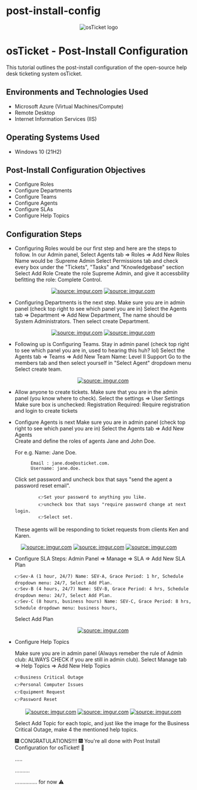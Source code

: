 # post-install-config
<p align="center">
<img src="https://i.imgur.com/Clzj7Xs.png" alt="osTicket logo"/>
</p>

<h1>osTicket - Post-Install Configuration</h1>
This tutorial outlines the post-install configuration of the open-source help desk ticketing system osTicket.<br />

<h2>Environments and Technologies Used</h2>

- Microsoft Azure (Virtual Machines/Compute)
- Remote Desktop
- Internet Information Services (IIS)

<h2>Operating Systems Used </h2>

- Windows 10</b> (21H2)

<h2>Post-Install Configuration Objectives</h2>

- Configure Roles
- Configure Departments
- Configure Teams
- Configure Agents
- Configure SLAs
- Configure Help Topics

<h2>Configuration Steps</h2>

- Configuring Roles would be our first step and here are the steps to follow.
   In our Admin panel,  Select Agents tab => Roles => Add New Roles
   Name would be :Supreme Admin
   Select Permissions tab and check every box under the "Tickets", "Tasks" and "Knowledgebase" section
   Select Add Role
   Create the role Supreme Admin, and give it  accessbility befitting the role: Complete Control.
   
   <p align="center">
   <a href="https://imgur.com/KMN1XIc"><img src="https://i.imgur.com/KMN1XIc.png" title="source: imgur.com" /></a>
   <a href="https://imgur.com/wHg5NVv"><img src="https://i.imgur.com/wHg5NVv.png" title="source: imgur.com" /></a>
   </p>
   
- Configuring Departments is the next step.
  Make sure you are in admin panel (check top right to see which panel you are in)
  Select the Agents tab => Department => Add New Department, 
  The name should be System Administrators.
  Then select create Department.
  
  <p align="center">
  <a href="https://imgur.com/7rsjTRp"><img src="https://i.imgur.com/7rsjTRp.png" title="source: imgur.com" /></a>
  <a href="https://imgur.com/itU05Qe"><img src="https://i.imgur.com/itU05Qe.png" title="source: imgur.com" /></a>
  </p>
      
- Following up is Configuring Teams.
   Stay in admin panel (check top right to see which panel you are in, used to hearing this huh? lol)
   Select the Agents tab => Teams => Add New Team
   Name: Level II Support
   Go to the members tab and then select yourself in "Select Agent" dropdown menu
   Select create team.
   
  <p align="center">
  <a href="https://imgur.com/HQKtJCA"><img src="https://i.imgur.com/HQKtJCA.png" title="source: imgur.com" /></a>
  </p>
     
- Allow anyone to create tickets.
   Make sure that you are in the admin panel (you know where to check).
   Select the settings => User Settings
   Make sure box is unchecked:
   Registration Required: Require registration and login to create tickets

- Configure Agents is next
   Make sure you are in admin panel (check top right to see which panel you are in)
   Select the Agents tab => Add New Agents  
   Create and define the roles of agents Jane and John Doe. 
   
   For e.g. Name: Jane Doe.
   
            Email : jane.doe@osticket.com.
            Username: jane.doe.
   
   Click set password and uncheck box that says "send the agent a password reset email".
   
               👉Set your password to anything you like.
               👉uncheck box that says "require password change at next login.
               👉Select set.
               
   These agents will be responding to ticket requests from clients Ken and Karen.
   
<p align="center">
<a href="https://imgur.com/HB3o9EK"><img src="https://i.imgur.com/HB3o9EK.png" title="source: imgur.com" /></a>
<a href="https://imgur.com/FX94epU"><img src="https://i.imgur.com/FX94epU.png" title="source: imgur.com" /></a> 
<a href="https://imgur.com/HQKtJCA"><img src="https://i.imgur.com/HQKtJCA.png" title="source: imgur.com" /></a>
</p>
   
- Configure SLA
      Steps: Admin Panel => Manage => SLA => Add New SLA Plan 
             
      👉Sev-A (1 hour, 24/7) Name: SEV-A, Grace Period: 1 hr, Schedule dropdown menu: 24/7, Select Add Plan.
      👉Sev-B (4 hours, 24/7) Name: SEV-B, Grace Period: 4 hrs, Schedule dropdown menu: 24/7, Select Add Plan.
      👉Sev-C (8 hours, business hours) Name: SEV-C, Grace Period: 8 hrs, Schedule dropdown menu: business hours,
      
     Select Add Plan

   <p align="center">
   <a href="https://imgur.com/i1Kwla6"><img src="https://i.imgur.com/i1Kwla6.png" title="source: imgur.com" /></a>
   </p>

- Configure Help Topics

   Make sure you are in admin panel (Always remeber the rule of Admin club: ALWAYS CHECK if you are still in admin club).
   Select Manage tab => Help Topics => Add New Help Topics
   
      👉Business Critical Outage
      👉Personal Computer Issues
      👉Equipment Request
      👉Password Reset
    
   <p align="center">
   <a href="https://imgur.com/aW1lp1I"><img src="https://i.imgur.com/aW1lp1I.png" title="source: imgur.com" /></a>
   <a href="https://imgur.com/JHaQjJv"><img src="https://i.imgur.com/JHaQjJv.png" title="source: imgur.com" /></a>
   <a href="https://imgur.com/QYhzczP"><img src="https://i.imgur.com/QYhzczP.png" title="source: imgur.com" /></a>
   </p>
   
   Select Add Topic for each topic, and just like the image for the Business Critical Outage, make 4  the mentioned help topics.
   
  🎆 CONGRATULATIONS!!!! 🎆 You're all done with Post Install Configuration for osTicket! 🏅
  
  .....
  
  ..........
  
  ............... for now ⚠️
  
</p>
<br />
